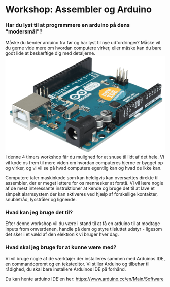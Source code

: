 # Workshop: Assembler og Arduino

### Har du lyst til at programmere en arduino på dens "modersmål"?
Måske du kender arduino fra før og har lyst til nye udfordringer?
Måske vil du gerne vide mere om hvordan computere virker, eller måske kan du bare godt lide at beskæftige dig med detaljerne.
![](./ARDUINO_UNO_A01.png)
I denne 4 timers workshop får du mulighed for at snuse til lidt af det hele. Vi vil kode os frem til mere viden om hvordan computeres hjerne er bygget op og virker, og vi vil se på hvad computere egentlig kan og hvad de ikke kan.

Computere taler maskinkode som kan heldigvis kan oversættes direkte til assembler, der er meget lettere for os mennesker at forstå. Vi vil lære nogle af de mest interessante instruktioner at kende og bruge det til at lave et simpelt alarmsystem der kan aktiveres ved hjælp af forskellige kontakter, snubletråd, lysstråler og lignende. 

### Hvad kan jeg bruge det til?
Efter denne workshop vil du være i stand til at få en arduino til at modtage inputs from omverdenen, handle på dem og styre tilsluttet udstyr - ligesom det sker i et væld af den elektronik vi bruger hver dag.

### Hvad skal jeg bruge for at kunne være med?
Vi vil bruge nogle af de værktøjer der installeres sammen med Arduinos IDE, en commandopromt og en teksteditor. Vi stiller Arduino og tilbehør til rådighed, du skal bare installere Arduinos IDE på forhånd.

Du kan hente arduino IDE'en her: https://www.arduino.cc/en/Main/Software